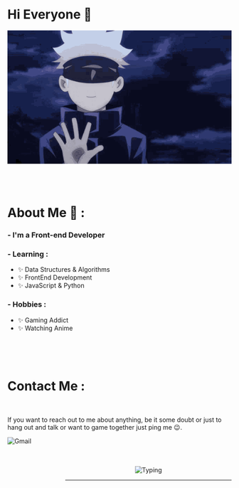 # Hi Everyone 👋

<div align="center">
 <img src="https://github.com/xkyota/xkyota/blob/main/hi-there.gif" alt="Hi" height="300" width="700">
</div>

</br>
</br>
</br>

# About Me 💬 :

### - I'm a Front-end Developer

### - Learning :
- ✨ Data Structures & Algorithms
- ✨ FrontEnd Development
- ✨ JavaScript & Python

### - Hobbies : 
- ✨ Gaming Addict
- ✨ Watching Anime

</br>
</br>
</br>

# Contact Me :

<p>
 </br>

If you want to reach out to me about anything, be it some doubt or just to hang out and talk or want to game together just ping me 😉.

<a href="mailto:max1mkasss.mail@gmail.com">
 <img align="left" alt="Gmail" width="130" height="100" src="https://github.com/Xx-Ashutosh-xX/Xx-Ashutosh-xX/blob/master/assets/icons/gmail.png" />
</a>
</br>
</br>
</br>
</a>

<p align="center" >  
  <img src="https://github.com/xkyota/xkyota/blob/main/coding-typing.gif" alt="Typing" width="300">
</p>

*************
